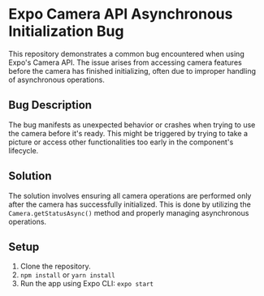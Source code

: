 # Expo Camera API Asynchronous Initialization Bug

This repository demonstrates a common bug encountered when using Expo's Camera API. The issue arises from accessing camera features before the camera has finished initializing, often due to improper handling of asynchronous operations.

## Bug Description
The bug manifests as unexpected behavior or crashes when trying to use the camera before it's ready.  This might be triggered by trying to take a picture or access other functionalities too early in the component's lifecycle.

## Solution
The solution involves ensuring all camera operations are performed only after the camera has successfully initialized. This is done by utilizing the `Camera.getStatusAsync()` method and properly managing asynchronous operations.

## Setup
1. Clone the repository.
2.  `npm install` or `yarn install`
3. Run the app using Expo CLI: `expo start`